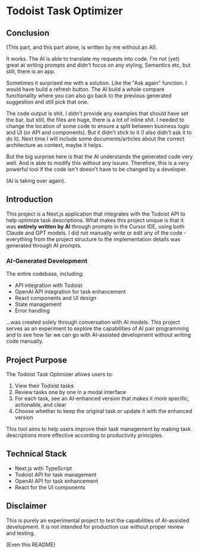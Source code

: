 # Todoist Task Optimizer

## Conclusion

(This part, and this part alone, is written by me without an AI).

It works. The AI is able to translate my requests into code. I'm not (yet) great at writing prompts and didn't focus on any styling, Semantics etc, but still, there is an app.

Sometimes it surprised me with a solution. Like the "Ask again" function. I would have build a refresh button. The AI build a whole compare functionality where you can also go back to the previous generated suggestion and still pick that one.

The code output is shit. I didn't provide any examples that should have set the bar, but still, the files are huge, there is a lot of inline shit. I needed to change the location of some code to ensure a split between business logic and UI (or API and components). But it didn't stick to it (I also didn't ask it to do it). Next time I will include some documents/articles about the correct architecture as context, maybe it helps.

But the big surprise here is that the AI understands the generated code very well. And is able to modify this without any issues. Therefore, this is a very powerful tool if the code isn't doesn't have to be changed by a developer.

(AI is taking over again).

## Introduction

This project is a Next.js application that integrates with the Todoist API to help optimize task descriptions. What makes this project unique is that it was **entirely written by AI** through prompts in the Cursor IDE, using both Claude and GPT models. I did not manually write or edit any of the code - everything from the project structure to the implementation details was generated through AI prompts.

### AI-Generated Development

The entire codebase, including:

- API integration with Todoist
- OpenAI API integration for task enhancement
- React components and UI design
- State management
- Error handling

...was created solely through conversation with AI models. This project serves as an experiment to explore the capabilities of AI pair programming and to see how far we can go with AI-assisted development without writing code manually.

## Project Purpose

The Todoist Task Optimizer allows users to:

1. View their Todoist tasks
2. Review tasks one by one in a modal interface
3. For each task, see an AI-enhanced version that makes it more specific, actionable, and clear
4. Choose whether to keep the original task or update it with the enhanced version

This tool aims to help users improve their task management by making task descriptions more effective according to productivity principles.

## Technical Stack

- Next.js with TypeScript
- Todoist API for task management
- OpenAI API for task enhancement
- React for the UI components

## Disclaimer

This is purely an experimental project to test the capabilities of AI-assisted development. It is not intended for production use without proper review and testing.

(Even this README)
